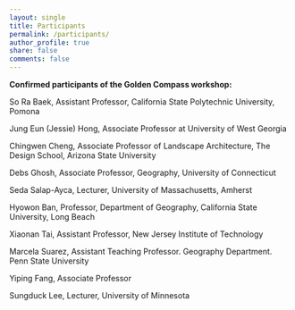 ```yaml
---
layout: single
title: Participants
permalink: /participants/
author_profile: true
share: false
comments: false
---
```


**Confirmed participants of the Golden Compass workshop:**

So Ra Baek,	Assistant Professor, California State Polytechnic University, Pomona

Jung Eun (Jessie) Hong,	Associate Professor at University of West Georgia

Chingwen Cheng,	Associate Professor of Landscape Architecture, The Design School, Arizona State University 

Debs Ghosh,	Associate Professor, Geography, University of Connecticut

Seda Salap-Ayca,	Lecturer, University of Massachusetts, Amherst

Hyowon Ban,	Professor, Department of Geography, California State University, Long Beach

Xiaonan Tai,	Assistant Professor, New Jersey Institute of Technology

Marcela Suarez,	Assistant Teaching Professor. Geography Department. Penn State University

Yiping Fang,	Associate Professor

Sungduck Lee,	Lecturer, University of Minnesota
